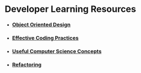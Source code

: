 # Developer Learning Resources
* ### [Object Oriented Design](ObjectOrientedDesign.md)
* ### [Effective Coding Practices](EffectiveCodingPractices.md)
* ### [Useful Computer Science Concepts](UsefulComputerScienceConcepts.md)
* ### [Refactoring](Refactoring.md)  
